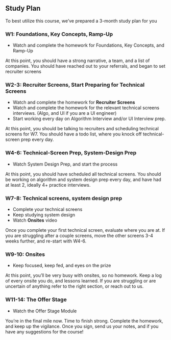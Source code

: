 ## Study Plan
To best utilize this course, we’ve prepared a 3-month study plan for you

### W1: Foundations, Key Concepts, Ramp-Up
- Watch and complete the homework for Foundations, Key Concepts, and Ramp-Up

At this point, you should have a strong narrative, a team, and a list of companies. You should have reached out to your referrals, and began to set recruiter screens


### W2-3: Recruiter Screens, Start Preparing for Technical Screens
- Watch and complete the homework for **Recruiter Screens**
- Watch and complete the homework for the relevant technical screens interviews. (Algo, and UI if you are a UI engineer)
- Start working every day on Algorithm Interview and/or UI Interview prep.

At this point, you should be talking to recruiters and scheduling technical screens for W7. You should have a todo list, where you knock off technical-screen prep every day.


### W4-6: Technical-Screen Prep, System-Design Prep
- Watch System Design Prep, and start the process

At this point, you should have scheduled all technical screens. You should be working on algorithm and system design prep every day, and have had at least 2, ideally 4+ practice interviews.

### W7-8: Technical screens, system design prep
- Complete your technical screens
- Keep studying system design
- Watch  **Onsites** video

Once you complete your first technical screen, evaluate where you are at. If you are struggling after a couple screens, move the other screens 3-4 weeks further, and re-start with W4-6.


### W9-10: Onsites
- Keep focused, keep fed, and eyes on the prize

At this point, you’ll be very busy with onsites, so no homework. Keep a log of every onsite you do, and lessons learned. If you are struggling or are uncertain of anything refer to the right section, or reach out to us.


### W11-14: The Offer Stage
- Watch the Offer Stage Module

You’re in the final mile now. Time to finish strong. Complete the homework, and keep up the vigilance. Once you sign, send us your notes, and if you have any suggestions for the course!
